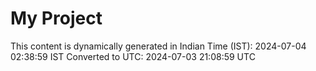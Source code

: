 # My Project

This content is dynamically generated in Indian Time (IST): 2024-07-04 02:38:59 IST
Converted to UTC: 2024-07-03 21:08:59 UTC
